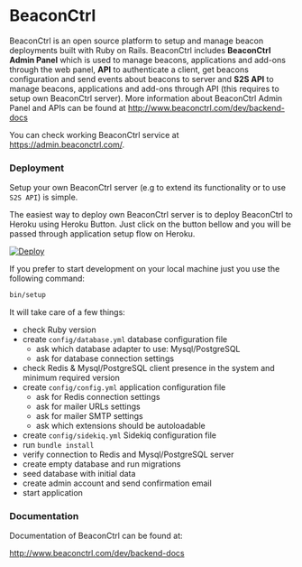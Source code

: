 # BeaconCtrl

BeaconCtrl is an open source platform to setup and manage beacon deployments built with Ruby on Rails.
BeaconCtrl includes **BeaconCtrl Admin Panel** which is used to manage beacons, applications and add-ons through the web panel,
**API** to authenticate a client, get beacons configuration and send events about beacons to server and 
**S2S API** to manage beacons, applications and add-ons through API (this requires to setup own BeaconCtrl server).
More information about BeaconCtrl Admin Panel and APIs can be found at http://www.beaconctrl.com/dev/backend-docs 

You can check working BeaconCtrl service at https://admin.beaconctrl.com/.

### Deployment

Setup your own BeaconCtrl server (e.g to extend its functionality or to use `S2S API`) is simple.

The easiest way to deploy own BeaconCtrl server is to deploy BeaconCtrl to Heroku using Heroku Button.
Just click on the button bellow and you will be passed through application setup flow on Heroku.

[![Deploy](https://www.herokucdn.com/deploy/button.png)](https://heroku.com/deploy?template=https://github.com/upnext/BeaconCtrl)


If you prefer to start development on your local machine just you use the following command:
```sh
bin/setup
```

It will take care of a few things:
- check Ruby version
- create `config/database.yml` database configuration file
  - ask which database adapter to use: Mysql/PostgreSQL
  - ask for database connection settings
- check Redis & Mysql/PostgreSQL client presence in the system and minimum required version
- create `config/config.yml` application configuration file
  - ask for Redis connection settings
  - ask for mailer URLs settings
  - ask for mailer SMTP settings
  - ask which extensions should be autoloadable
- create `config/sidekiq.yml` Sidekiq configuration file
- run `bundle install`
- verify connection to Redis and Mysql/PostgreSQL server
- create empty database and run migrations
- seed database with initial data
- create admin account and send confirmation email
- start application


### Documentation

Documentation of BeaconCtrl can be found at:

http://www.beaconctrl.com/dev/backend-docs
